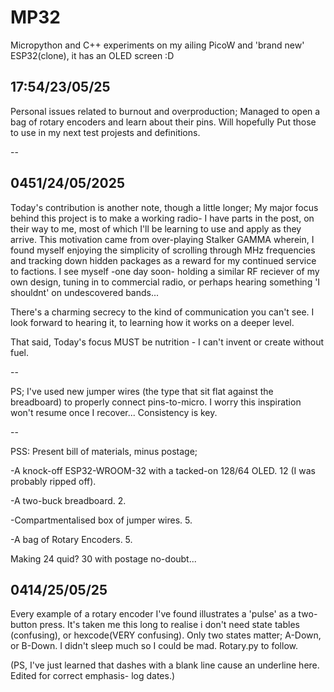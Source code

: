 # MP32
Micropython and C++ experiments on my ailing PicoW and 'brand new' ESP32(clone), it has an OLED screen :D


17:54/23/05/25
-

Personal issues related to burnout and overproduction; Managed to open a bag of rotary encoders and learn about their pins.
Will hopefully Put those to use in my next test projests and definitions.

--

0451/24/05/2025
-

Today's contribution is another note, though a little longer;
My major focus behind this project is to make a working radio- I have parts in the post, on their way to me, most of which I'll be learning to use and apply as they arrive. This motivation came from over-playing Stalker GAMMA wherein, I found myself enjoying the simplicity of scrolling through MHz frequencies and tracking down hidden packages as a reward for my continued service to factions. I see myself -one day soon- holding a similar RF reciever of my own design, tuning in to commercial radio, or perhaps hearing something 'I shouldnt' on undescovered bands...

There's a charming secrecy to the kind of communication you can't see.
I look forward to hearing it, to learning how it works on a deeper level.

That said, Today's focus MUST be nutrition - I can't invent or create without fuel.

--

PS; I've used new jumper wires (the type that sit flat against the breadboard) to properly connect pins-to-micro. I worry this inspiration won't resume once I recover... Consistency is key.

--

PSS: Present bill of materials, minus postage;

-A knock-off ESP32-WROOM-32 with a tacked-on 128/64 OLED.
12 (I was probably ripped off).

-A two-buck breadboard.
2.

-Compartmentalised box of jumper wires.
5.

-A bag of Rotary Encoders.
5.

Making 24 quid?
30 with postage no-doubt...


0414/25/05/25
-

Every example of a rotary encoder I've found illustrates a 'pulse' as a two-button press.
It's taken me this long to realise i don't need state tables (confusing), or hexcode(VERY confusing).
Only two states matter; A-Down, or B-Down.
I didn't sleep much so I could be mad.
Rotary.py to follow.

(PS, I've just learned that dashes with a blank line cause an underline here. Edited for correct emphasis- log dates.)
